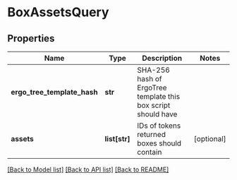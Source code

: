 # BoxAssetsQuery

## Properties
Name | Type | Description | Notes
------------ | ------------- | ------------- | -------------
**ergo_tree_template_hash** | **str** | SHA-256 hash of ErgoTree template this box script should have | 
**assets** | **list[str]** | IDs of tokens returned boxes should contain | [optional] 

[[Back to Model list]](../README.md#documentation-for-models) [[Back to API list]](../README.md#documentation-for-api-endpoints) [[Back to README]](../README.md)

